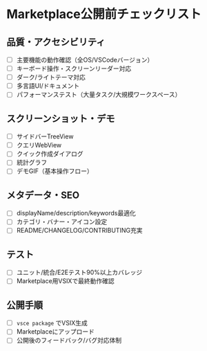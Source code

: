 # Marketplace公開前チェックリスト

<!-- Generated by Copilot -->

## 品質・アクセシビリティ
- [ ] 主要機能の動作確認（全OS/VSCodeバージョン）
- [ ] キーボード操作・スクリーンリーダー対応
- [ ] ダーク/ライトテーマ対応
- [ ] 多言語UI/ドキュメント
- [ ] パフォーマンステスト（大量タスク/大規模ワークスペース）

## スクリーンショット・デモ
- [ ] サイドバーTreeView
- [ ] クエリWebView
- [ ] クイック作成ダイアログ
- [ ] 統計グラフ
- [ ] デモGIF（基本操作フロー）

## メタデータ・SEO
- [ ] displayName/description/keywords最適化
- [ ] カテゴリ・バナー・アイコン設定
- [ ] README/CHANGELOG/CONTRIBUTING充実

## テスト
- [ ] ユニット/統合/E2Eテスト90%以上カバレッジ
- [ ] Marketplace用VSIXで最終動作確認

## 公開手順
- [ ] `vsce package` でVSIX生成
- [ ] Marketplaceにアップロード
- [ ] 公開後のフィードバック/バグ対応体制

